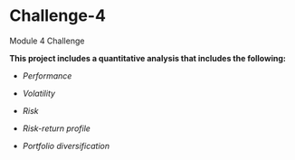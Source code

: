 # Challenge-4

Module 4 Challenge


**This project includes a quantitative analysis that includes the following:**

* *Performance* 

* *Volatility*

* *Risk*

* *Risk-return profile*

* *Portfolio diversification*
